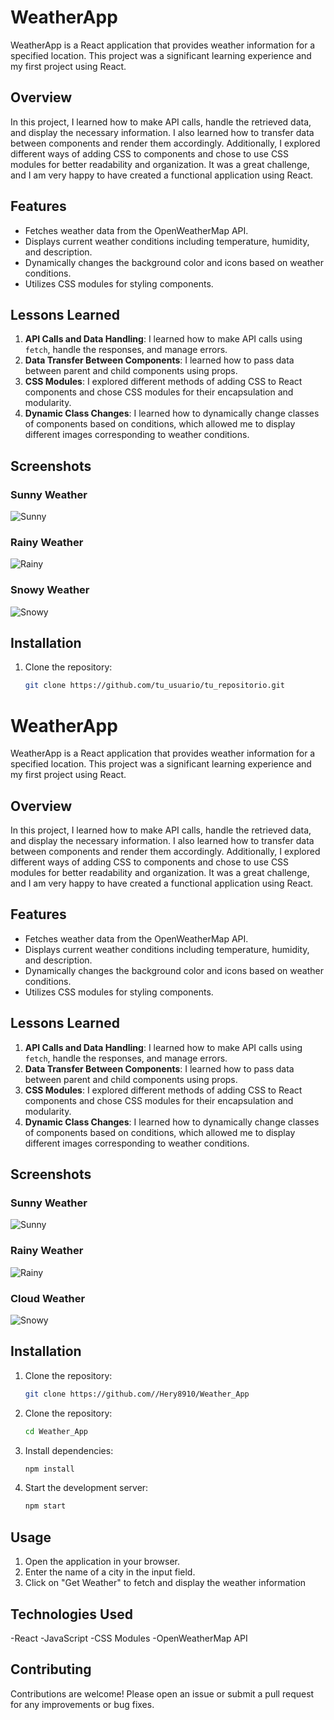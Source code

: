 # WeatherApp

WeatherApp is a React application that provides weather information for a specified location. This project was a significant learning experience and my first project using React.

## Overview

In this project, I learned how to make API calls, handle the retrieved data, and display the necessary information. I also learned how to transfer data between components and render them accordingly. Additionally, I explored different ways of adding CSS to components and chose to use CSS modules for better readability and organization. It was a great challenge, and I am very happy to have created a functional application using React.

## Features

- Fetches weather data from the OpenWeatherMap API.
- Displays current weather conditions including temperature, humidity, and description.
- Dynamically changes the background color and icons based on weather conditions.
- Utilizes CSS modules for styling components.

## Lessons Learned

1. **API Calls and Data Handling**: I learned how to make API calls using `fetch`, handle the responses, and manage errors. 
2. **Data Transfer Between Components**: I learned how to pass data between parent and child components using props.
3. **CSS Modules**: I explored different methods of adding CSS to React components and chose CSS modules for their encapsulation and modularity.
4. **Dynamic Class Changes**: I learned how to dynamically change classes of components based on conditions, which allowed me to display different images corresponding to weather conditions.

## Screenshots

### Sunny Weather
![Sunny](path_to_sunny_image.png)

### Rainy Weather
![Rainy](path_to_rainy_image.png)

### Snowy Weather
![Snowy](path_to_snowy_image.png)

## Installation

1. Clone the repository:
   ```bash
   git clone https://github.com/tu_usuario/tu_repositorio.git

# WeatherApp

WeatherApp is a React application that provides weather information for a specified location. This project was a significant learning experience and my first project using React.

## Overview

In this project, I learned how to make API calls, handle the retrieved data, and display the necessary information. I also learned how to transfer data between components and render them accordingly. Additionally, I explored different ways of adding CSS to components and chose to use CSS modules for better readability and organization. It was a great challenge, and I am very happy to have created a functional application using React.

## Features

- Fetches weather data from the OpenWeatherMap API.
- Displays current weather conditions including temperature, humidity, and description.
- Dynamically changes the background color and icons based on weather conditions.
- Utilizes CSS modules for styling components.

## Lessons Learned

1. **API Calls and Data Handling**: I learned how to make API calls using `fetch`, handle the responses, and manage errors. 
2. **Data Transfer Between Components**: I learned how to pass data between parent and child components using props.
3. **CSS Modules**: I explored different methods of adding CSS to React components and chose CSS modules for their encapsulation and modularity.
4. **Dynamic Class Changes**: I learned how to dynamically change classes of components based on conditions, which allowed me to display different images corresponding to weather conditions.

## Screenshots

### Sunny Weather
![Sunny](./src/images/sunnyExample.png)

### Rainy Weather
![Rainy](./src/images/rainExample.png)

### Cloud Weather
![Snowy](./src/images/cloudyExample.png)

## Installation

1. Clone the repository:
   ```bash
   git clone https://github.com//Hery8910/Weather_App

2. Clone the repository:
      ```bash
   cd Weather_App
      
3. Install dependencies:
      ```bash
   npm install
4. Start the development server:
      ```bash
   npm start

## Usage
1. Open the application in your browser.
2. Enter the name of a city in the input field.
3. Click on "Get Weather" to fetch and display the weather information

## Technologies Used
-React
-JavaScript
-CSS Modules
-OpenWeatherMap API

## Contributing
Contributions are welcome! Please open an issue or submit a pull request for any improvements or bug fixes.
